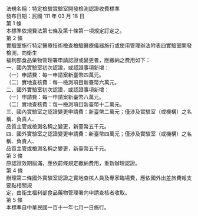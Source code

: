 法規名稱：特定檢驗實驗室開發檢測認證收費標準  
發布日期：民國 111 年 03 月 18 日  
第 1 條  
本標準依規費法第七條及第十條第一項規定訂定之。  
第 2 條  
實驗室施行特定醫療技術檢查檢驗醫療儀器施行或使用管理辦法附表四實驗室開發檢測，向衛生  
福利部食品藥物管理署申請認證或變更者，應繳納之費用如下：  
一、國內實驗室初次認證，或認證事項新增：  
（一）申請費：每一申請案新臺幣四萬元。  
（二）實地查核費：每一檢測項目新臺幣六萬元。  
二、國外實驗室初次認證，或認證事項新增：  
（一）申請費：每一申請案新臺幣八萬元。  
（二）實地查核費：每一檢測項目新臺幣十二萬元。  
三、國內實驗室之認證變更申請費：新臺幣二萬元；僅涉及實驗室（或機構）之名稱、負責人、  
品質主管或檢測名稱之變更，新臺幣五千元。  
四、國外實驗室之認證變更申請費：新臺幣四萬元；僅涉及實驗室（或機構）之名稱、負責人、  
品質主管或檢測名稱之變更，新臺幣五千元。  
第 3 條  
原認證效期屆滿，應依前條規定繳納費用，重新辦理認證。  
第 4 條  
辦理第二條國外實驗室認證之實地查核人員及專家臨場費，應依國外出差旅費報支要點相關規  
定，由衛生福利部食品藥物管理署向申請查核者收取。  
第 5 條  
本標準自中華民國一百十一年七月一日施行。  


